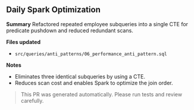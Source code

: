 ## Daily Spark Optimization

**Summary**
Refactored repeated employee subqueries into a single CTE for predicate pushdown and reduced redundant scans.

**Files updated**
- `src/queries/anti_patterns/06_performance_anti_pattern.sql`


**Notes**
- Eliminates three identical subqueries by using a CTE.
- Reduces scan cost and enables Spark to optimize the join order.

> This PR was generated automatically. Please run tests and review carefully.
